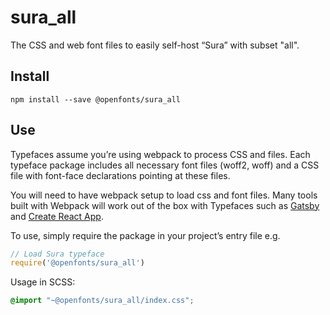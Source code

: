 
# sura_all

The CSS and web font files to easily self-host “Sura” with subset "all".

## Install

`npm install --save @openfonts/sura_all`

## Use

Typefaces assume you’re using webpack to process CSS and files. Each typeface
package includes all necessary font files (woff2, woff) and a CSS file with
font-face declarations pointing at these files.

You will need to have webpack setup to load css and font files. Many tools built
with Webpack will work out of the box with Typefaces such as [Gatsby](https://github.com/gatsbyjs/gatsby)
and [Create React App](https://github.com/facebookincubator/create-react-app).

To use, simply require the package in your project’s entry file e.g.

```javascript
// Load Sura typeface
require('@openfonts/sura_all')
```

Usage in SCSS:
```scss
@import "~@openfonts/sura_all/index.css";
```
